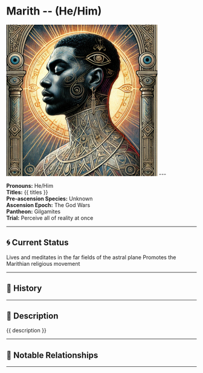 # Marith  --  (He/Him)

<!-- Optional  -->
<img src="Marith.jpg" alt="Marith" style="width:400px;"/>
---

**Pronouns:** He/Him  
**Titles:** {{ titles }}  
**Pre-ascension Species:** Unknown  
**Ascension Epoch:** The God Wars  
**Pantheon:** Gilgamites  
**Trial:** Perceive all of reality at once

---

## 🌀 Current Status
Lives and meditates in the far fields of the astral plane Promotes the Marithian religious movement

---

## 📜 History


---

## 🧠 Description
{{ description }}

---

## 🧩 Notable Relationships

---
